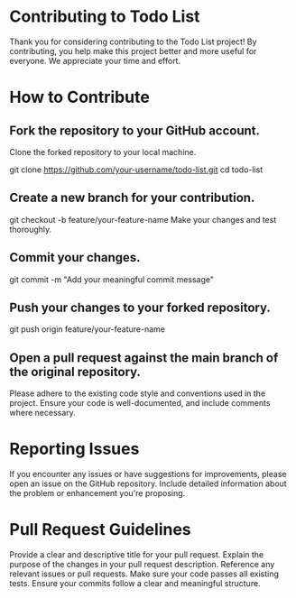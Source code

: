 # Contributing to Todo List

Thank you for considering contributing to the Todo List project! By contributing, you help make this project better and more useful for everyone. We appreciate your time and effort.

# How to Contribute

## Fork the repository to your GitHub account.
Clone the forked repository to your local machine.

git clone https://github.com/your-username/todo-list.git
cd todo-list

## Create a new branch for your contribution.

git checkout -b feature/your-feature-name
Make your changes and test thoroughly.

## Commit your changes.

git commit -m "Add your meaningful commit message"

## Push your changes to your forked repository.

git push origin feature/your-feature-name

## Open a pull request against the main branch of the original repository.


Please adhere to the existing code style and conventions used in the project. Ensure your code is well-documented, and include comments where necessary.

# Reporting Issues

If you encounter any issues or have suggestions for improvements, please open an issue on the GitHub repository. Include detailed information about the problem or enhancement you're proposing.

# Pull Request Guidelines

Provide a clear and descriptive title for your pull request.
Explain the purpose of the changes in your pull request description.
Reference any relevant issues or pull requests.
Make sure your code passes all existing tests.
Ensure your commits follow a clear and meaningful structure.
